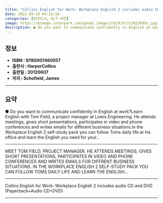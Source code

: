 ```yaml
---
title: "Collins English for Work: Workplace English 2 includes audio CD and DVD (Paperback+Audio CD+DVD)"
date: 2021-09-29 04:23:14
categories: [외국도서, ELT-사전]
image: https://bimage.interpark.com/goods_image/3/8/9/9/213823899s.jpg
description: ● Do you want to communicate confidently in English at work?Learn English with Tom Field, a project manager at Lowis Engineering. He attends meetings, gives sh
---
```


## **정보**

- **ISBN : 9780007460557**
- **출판사 : HarperCollins**
- **출판일 : 20120607**
- **저자 : Schofield, James**

------



## **요약**

●  Do you want to communicate confidently in English at work?Learn English with Tom Field, a project manager at Lowis Engineering. He attends meetings, gives short presentations, participates in video and phone conferences and writes emails for different business situations.In the Workplace English 2 self-study pack you can follow Toms daily life at his office and learn the English you need for your...

------

MEET TOM FIELD, PROJECT MANAGER. HE ATTENDS MEETINGS, GIVES SHORT PRESENTATIONS, PARTICIPATES IN VIDEO AND PHONE CONFERENCES AND WRITES EMAILS FOR DIFFRENT BUSINESS SITUATIONS. IN THE WORKPLACE ENGLISH 2 SELF-STUDY PACK YOU CAN FOLLOW TOMS DAILY LIFE AND LEARN THE ENGLISH... 

------


Collins English for Work: Workplace English 2 includes audio CD and DVD (Paperback+Audio CD+DVD) 

------


